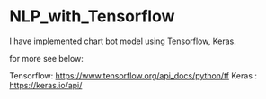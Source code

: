 # NLP_with_Tensorflow

I have implemented chart bot model using Tensorflow, Keras.

for more see below:

Tensorflow: https://www.tensorflow.org/api_docs/python/tf
Keras : https://keras.io/api/


